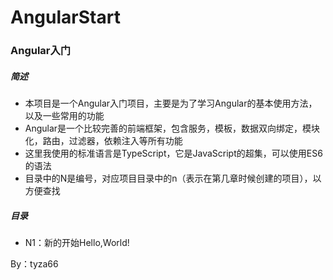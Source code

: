 # AngularStart
### Angular入门
##### 简述
- 本项目是一个Angular入门项目，主要是为了学习Angular的基本使用方法，以及一些常用的功能
- Angular是一个比较完善的前端框架，包含服务，模板，数据双向绑定，模块化，路由，过滤器，依赖注入等所有功能
- 这里我使用的标准语言是TypeScript，它是JavaScript的超集，可以使用ES6的语法
- 目录中的N是编号，对应项目目录中的n（表示在第几章时候创建的项目），以方便查找

##### 目录
- N1：新的开始Hello,World!


By：tyza66